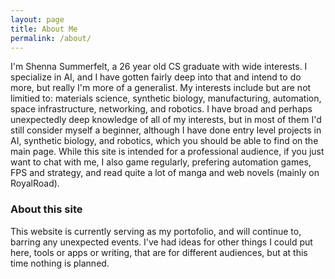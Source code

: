 ```yaml
---
layout: page
title: About Me
permalink: /about/
---
```


I'm Shenna Summerfelt, a 26 year old CS graduate with wide interests. I specialize in AI, and I have gotten fairly deep into that and intend to do more, but really I'm more of a generalist. My interests include but are not limitied to: materials science, synthetic biology, manufacturing, automation, space infrastructure, networking, and robotics. I have broad and perhaps unexpectedly deep knowledge of all of my interests, but in most of them I'd still consider myself a beginner, although I have done entry level projects in AI, synthetic biology, and robotics, which you should be able to find on the main page. While this site is intended for a professional audience, if you just want to chat with me, I also game regularly, prefering automation games, FPS and strategy, and read quite a lot of manga and web novels (mainly on RoyalRoad).

### About this site

This website is currently serving as my portofolio, and will continue to, barring any unexpected events. I've had ideas for other things I could put here, tools or apps or writing, that are for different audiences, but at this time nothing is planned.
